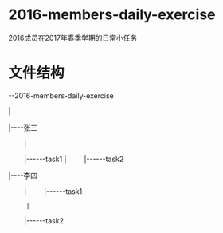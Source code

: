 # 2016-members-daily-exercise
2016成员在2017年春季学期的日常小任务 
# 文件结构
--2016-members-daily-exercise

  |
  
  |----张三
  
         |
         
         |------task1
         |
         |------task2
         
  |----李四
  
         |
         |------task1
         
         |
         |------task2
